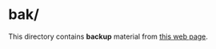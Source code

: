 # bak/

This directory contains **backup** material from [this web
page](http://www.cs.unibo.it/~renzo/so/bikaya/phase1/).
